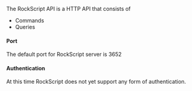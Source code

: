 The RockScript API is a HTTP API that consists of
* <a onclick="show('commands')">Commands</a>
* <a onclick="show('queries')">Queries</a>

#### Port
The default port for RockScript server is 3652

#### Authentication
At this time RockScript does not yet support any form of authentication.
